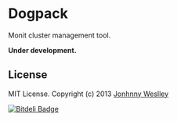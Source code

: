 # Dogpack

Monit cluster management tool.


**Under development.**


## License

MIT License. Copyright (c) 2013 [Jonhnny Weslley](<http://www.jonhnnyweslley.net>)



[![Bitdeli Badge](https://d2weczhvl823v0.cloudfront.net/jweslley/dogpack/trend.png)](https://bitdeli.com/free "Bitdeli Badge")

